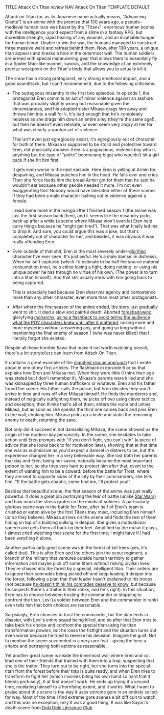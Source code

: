 TITLE Attack On Titan review
NAV Attack On Titan
TEMPLATE DEFAULT

Attack on Titan (or, as its Japanese name actually means, "Advancing Giants") is an anime with the premise that 100 years ago, a pseudo-medieval human race was beset by the "Titans": enormous human bodies with the intelligence you'd expect from a slime in a fantasy RPG, but incredible strength, rapid healing of any wounds, and an insatiable hunger for human blood. Unable to win the war, the humans managed to construct three massive walls and retreat behind them. Now, after 100 years, a unique titan appears and breaks a hole in the outermost wall. The human soldiers are armed with special maneuvering gear that allows them to essentially fly in a Spider Man-like manner, swords, and the knowledge of an extremely precise weakpoint on the Titan's body that allows you to actually kill it.

The show has a strong protagonist, very strong emotional impact, and a good soundtrack, but I can't recommend it, due to the following criticisms:

* The outrageous misandry in the first two episodes. In episode 1, the protagonist Eren commits an act of minor violence against an asshole that was probably slightly wrong but reasonable given the circumstances, and his adopted sister Mikasa drags him away and throws him into a wall for it. It's bad enough that he's completely helpless as she drags him down an entire alley (they're the same age!), but then he doesn't even retaliate, or even seem very angry at her for what was clearly a wanton act of violence.

	This isn't even just egregiously sexist, it's egregiously out of character for both of them. Mikasa is supposed to be stolid and protective toward Eren, not physically abusive. Eren is a pugnacious, reckless boy who is anything but the type of "polite" boomerang bigot who wouldn't hit a girl back if she hit him first.

	It gets even worse in the next episode. Here Eren is yelling at Armin for despairing, and Mikasa punches him in the head. He falls over and cries. Then she force feeds him the bread Armin got for them that he said he wouldn't eat because other people needed it more. I'm not even exaggerating this! Nobody would have tolerated either of these scenes if they had been a male character lashing out in violence against a female.

	I read some more in the manga after I finished season 1 (the anime was just the first season back then), and it seems like the misandry picks back up after a while (a scene where Mikasa won't even let Eren help carry things because he "might get tired"). That was what finally led me to drop it. And sure, you could argue this was a joke, but that's completely out of character for her, and besides, it was obvious it was really offending Eren.

* Even outside of that shit, Eren is the most severely under-[glorified](/writing/glory) character I've ever seen. It's just awful. He's a male damsel in distresss. When he isn't captured (which I'd estimate to be half the source material consumption time), he's either losing a fight, doing nothing, or using his unique power he has through no virtue of his own. (The power is <span class="spoiler">to turn into a titan himself</span>). And that still usually ends with him going back to being captured.

	This is especially bad because Eren *deserves* agency and competence more than any other character, even more than most other protagonists.

* After where the first season of the anime ended, the story just gradually went to shit. It died a slow and painful death. Aborted [foreshadowing](/fiction/foreshadowing), gloryfying [monarchy](/protagonism/anarchism), [using a flashback to avoid telling the audience what the POV characters knew until after it mattered](/fiction/pov_lying), raising more and more mysteries without answering any, and going so long without mentioning the final enemy of season 1 (who was never killed) that I literally forgot she existed.
	
Despite all these horrible flaws that make it not worth watching overall, there's a lot storytellers can learn from Attack On Titan.

It contains a great example of the [dignified rescue approach](/fiction/rescuing_agency) that I wrote about in one of my first articles. <span class="spoiler">The flashback in episode 6 or so that explains how Eren and Mikasa met. When they were little (I think their age was stated but I don't remember it), Mikasa's parents were killed and she was kidnapped by three human traffickers or whatever. Eren and his father found the scene. His father calls the police, but Eren decides they won't arrive in time and runs off after Mikasa himself. He finds the murderers and, instead of magically outfighting them, he picks off two using clever tactics and deception, then thinks that's all of them, enters the room and unties Mikasa, but as soon as she speaks the third one comes back and pins Eren to the wall, choking him. Mikasa picks up a knife and stabs the remaining enemy to death, returning the save.

<span class="spoiler">Not only did it succeed in not damselizing Mikasa, the scene showed us the origin of her modern-day personality. In the scene, she hesitates to take action until Eren prompts with "If you don't fight, you can't win" (a piece of advice that she looks back to for motivation later), showing that at that time she was as submissive as you'd expect a damsel in distress to be, but the experience changed her in a very believable way. She lost both her parents that day and Eren, being her savior, naturally became the most important person to her; so she tries very hard to protect him after that, event to the extent of wanting him to be a coward: before the battle for Trost, where they are sent to opposite sides of the city by their commanders, she tells him, "If the battle gets chaotic, come find me, I'll protect you!"</span>

Besides that beautiful scene, the first season of the anime was just really powerful. It does a great job portraying the fear of battle (unlike [Star Wars](star_wars)) and how much the stress grates on the minds of soldiers. A particularly glorious scene was in the battle for Trost, <span class="spoiler">after half of Eren's team is crushed or eaten alive by the first Titans they meet, including Eren himself (or so they believe). Mikasa arrives on the scene and finds the rest of them hiding on top of a building sulking in despair. She gives a motivational speech and gets them all back on their feet.</span> Amplified by the music it plays, I almost cried watching that scene for the first time; I might have if I had been watching it alone.

Another particularly great scene was in the forest of tall trees (yes, it's called that). <span class="spoiler">This is after Eren and the others join the scout regiment, a branch of the military that ventures outside human territory to gather information and maybe pick off some titans without risking civilian lives. They're chased into the forest by a special, intelligent titan. Their orders are to ignore their comrades being picked off and keep leading it deeper into the forest, following a plan that their leader hasn't explained to his troops (not because <a href="/protagonism/need_to_know">he doesn't think his comrades deserve to know</a>, but because he suspects there's a traitor in their ranks, and he's right). In this situation, Eren has to choose between trusting the commander or stopping to confront the titan. Levi (a soldier between Eren and the commander in rank) even tells him that both choices are reasonable.</span>

<span class="spoiler">Surpsinigly, Eren chooses to trust the commander, but the plan ends in disaster, with Levi's entire squad being killed, and so after that Eren tries to take back his choice and confront the special titan using his titan transformation powers, but he loses the fistfight and the situation turns out even worse because he tried to reverse his decision. Imagine the guilt. Not to mention the scene succeeded in a very rare feat - giving the hero a choice and portraying both options as reasonable.</span>

Yet another great scene is inside the innermost wall where <span class="spoiler">Eren and co. lead one of their friends that trained with them into a trap, suspecting that she is the traitor. They turn out to be right, but she turns into the special titan from the forest before their trap is quite ready, and when Eren tries to transform to fight her (which involves biting his own hand so hard that it bleeds profusely), it at first doesn't work. He ends up trying it a second time, mutilating himself to a horrifying extent, and it works.</span> What I want to praise about this scene is the way it uses extreme gore in an entirely called-for way. Most of the time I find extreme gore scenes a bit difficult to watch, and this was no exception, only it was a good thing. It was like <span class="spoiler">Sayori's death scene</span> from [Doki Doki Literature Club](ddlc).
